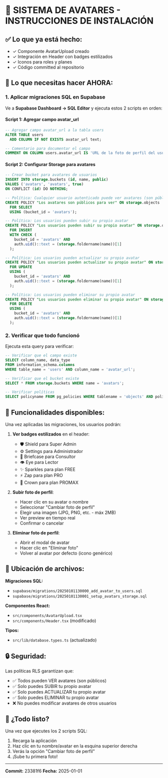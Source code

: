 # 📸 SISTEMA DE AVATARES - INSTRUCCIONES DE INSTALACIÓN

## ✅ Lo que ya está hecho:
- ✓ Componente AvatarUpload creado
- ✓ Integración en Header con badges estilizados
- ✓ Iconos para roles y planes
- ✓ Código committed al repositorio

## 🚀 Lo que necesitas hacer AHORA:

### 1. Aplicar migraciones SQL en Supabase

Ve a **Supabase Dashboard → SQL Editor** y ejecuta estos 2 scripts en orden:

#### Script 1: Agregar campo avatar_url
```sql
-- Agregar campo avatar_url a la tabla users
ALTER TABLE users
  ADD COLUMN IF NOT EXISTS avatar_url text;

-- Comentario para documentar el campo
COMMENT ON COLUMN users.avatar_url IS 'URL de la foto de perfil del usuario (puede ser de Supabase Storage o URL externa)';
```

#### Script 2: Configurar Storage para avatares
```sql
-- Crear bucket para avatares de usuarios
INSERT INTO storage.buckets (id, name, public)
VALUES ('avatars', 'avatars', true)
ON CONFLICT (id) DO NOTHING;

-- Política: Cualquier usuario autenticado puede ver avatares (son públicos)
CREATE POLICY "Los avatares son públicos para ver" ON storage.objects
  FOR SELECT
  USING (bucket_id = 'avatars');

-- Política: Los usuarios pueden subir su propio avatar
CREATE POLICY "Los usuarios pueden subir su propio avatar" ON storage.objects
  FOR INSERT
  WITH CHECK (
    bucket_id = 'avatars' AND
    auth.uid()::text = (storage.foldername(name))[1]
  );

-- Política: Los usuarios pueden actualizar su propio avatar
CREATE POLICY "Los usuarios pueden actualizar su propio avatar" ON storage.objects
  FOR UPDATE
  USING (
    bucket_id = 'avatars' AND
    auth.uid()::text = (storage.foldername(name))[1]
  );

-- Política: Los usuarios pueden eliminar su propio avatar
CREATE POLICY "Los usuarios pueden eliminar su propio avatar" ON storage.objects
  FOR DELETE
  USING (
    bucket_id = 'avatars' AND
    auth.uid()::text = (storage.foldername(name))[1]
  );
```

### 2. Verificar que todo funcionó

Ejecuta esta query para verificar:
```sql
-- Verificar que el campo existe
SELECT column_name, data_type
FROM information_schema.columns
WHERE table_name = 'users' AND column_name = 'avatar_url';

-- Verificar que el bucket existe
SELECT * FROM storage.buckets WHERE name = 'avatars';

-- Verificar políticas
SELECT policyname FROM pg_policies WHERE tablename = 'objects' AND policyname LIKE '%avatar%';
```

## 🎨 Funcionalidades disponibles:

Una vez aplicadas las migraciones, los usuarios podrán:

1. **Ver badges estilizados** en el header:
   - 🛡️ Shield para Super Admin
   - ⚙️ Settings para Administrador
   - 💼 Briefcase para Consultor
   - 👁️ Eye para Lector
   - ✨ Sparkles para plan FREE
   - ⚡ Zap para plan PRO
   - 👑 Crown para plan PROMAX

2. **Subir foto de perfil**:
   - Hacer clic en su avatar o nombre
   - Seleccionar "Cambiar foto de perfil"
   - Elegir una imagen (JPG, PNG, etc. - máx 2MB)
   - Ver preview en tiempo real
   - Confirmar o cancelar

3. **Eliminar foto de perfil**:
   - Abrir el modal de avatar
   - Hacer clic en "Eliminar foto"
   - Volver al avatar por defecto (icono genérico)

## 📁 Ubicación de archivos:

**Migraciones SQL:**
- `supabase/migrations/20250101130000_add_avatar_to_users.sql`
- `supabase/migrations/20250101130001_setup_avatars_storage.sql`

**Componentes React:**
- `src/components/AvatarUpload.tsx`
- `src/components/Header.tsx` (modificado)

**Tipos:**
- `src/lib/database.types.ts` (actualizado)

## 🔒 Seguridad:

Las políticas RLS garantizan que:
- ✅ Todos pueden VER avatares (son públicos)
- ✅ Solo puedes SUBIR tu propio avatar
- ✅ Solo puedes ACTUALIZAR tu propio avatar
- ✅ Solo puedes ELIMINAR tu propio avatar
- ❌ No puedes modificar avatares de otros usuarios

## 🎯 ¿Todo listo?

Una vez que ejecutes los 2 scripts SQL:
1. Recarga la aplicación
2. Haz clic en tu nombre/avatar en la esquina superior derecha
3. Verás la opción "Cambiar foto de perfil"
4. ¡Sube tu primera foto!

---

**Commit:** 23381f6
**Fecha:** 2025-01-01
